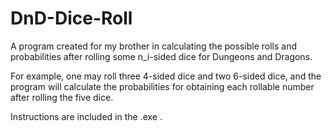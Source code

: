 # DnD-Dice-Roll
A program created for my brother in calculating the possible rolls and probabilities after rolling some n_i-sided dice for Dungeons and Dragons.

For example, one may roll three 4-sided dice and two 6-sided dice, and the program will calculate the probabilities for obtaining each rollable number after rolling the five dice.

Instructions are included in the .exe .
